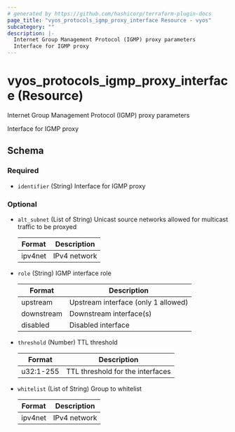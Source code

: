 ```yaml
---
# generated by https://github.com/hashicorp/terraform-plugin-docs
page_title: "vyos_protocols_igmp_proxy_interface Resource - vyos"
subcategory: ""
description: |-
  Internet Group Management Protocol (IGMP) proxy parameters
  Interface for IGMP proxy
---
```


# vyos_protocols_igmp_proxy_interface (Resource)

Internet Group Management Protocol (IGMP) proxy parameters

Interface for IGMP proxy



<!-- schema generated by tfplugindocs -->
## Schema

### Required

- `identifier` (String) Interface for IGMP proxy

### Optional

- `alt_subnet` (List of String) Unicast source networks allowed for multicast traffic to be proxyed

    |  Format  |  Description  |
    |----------|---------------|
    |  ipv4net  |  IPv4 network  |
- `role` (String) IGMP interface role

    |  Format  |  Description  |
    |----------|---------------|
    |  upstream  |  Upstream interface (only 1 allowed)  |
    |  downstream  |  Downstream interface(s)  |
    |  disabled  |  Disabled interface  |
- `threshold` (Number) TTL threshold

    |  Format  |  Description  |
    |----------|---------------|
    |  u32:1-255  |  TTL threshold for the interfaces  |
- `whitelist` (List of String) Group to whitelist

    |  Format  |  Description  |
    |----------|---------------|
    |  ipv4net  |  IPv4 network  |
